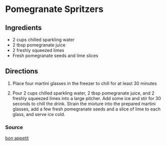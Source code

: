 # Pomegranate Spritzers

## Ingredients

- 2 cups chilled sparkling water
- 2 tbsp pomegranate juice
- 2 freshly squeezed limes
- Fresh pomegranate seeds and lime slices

## Directions

1. Place four martini glasses in the freezer to chill for at least 30 minutes

1. Pour 2 cups chilled sparkling water, 2 tbsp pomegranate juice, and 2 freshly
   squeezed limes into a large pitcher. Add some ice and stir for 30 seconds to
   chill the drink. Strain the mixture into the prepared martini glasses, add a
   few fresh pomegranate seeds and a slice of lime to each glass, and serve ice
   cold.

### Source

[bon appetit](https://www.bonappetit.com/recipe/pomegranate-spritzers-recipe)

